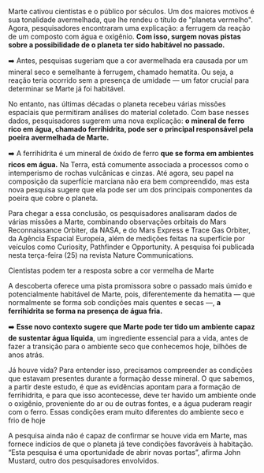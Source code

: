 Marte cativou cientistas e o público por séculos. Um dos maiores motivos é sua tonalidade avermelhada, que lhe rendeu o título de "planeta vermelho". Agora, pesquisadores encontraram uma explicação: a ferrugem da reação de um composto com água e oxigênio. **Com isso, surgem novas pistas sobre a possibilidade de o planeta ter sido habitável no passado.**

➡️ Antes, pesquisas sugeriam que a cor avermelhada era causada por um mineral seco e semelhante à ferrugem, chamado hematita. Ou seja, a reação teria ocorrido sem a presença de umidade — um fator crucial para determinar se Marte já foi habitável.

No entanto, nas últimas décadas o planeta recebeu várias missões espaciais que permitiram análises do material coletado. Com base nesses dados, pesquisadores sugerem uma nova explicação: **o mineral de ferro rico em água, chamado ferrihidrita, pode ser o principal responsável pela poeira avermelhada de Marte.**

➡️ A ferrihidrita é um mineral de óxido de ferro **que se forma em ambientes ricos em água.** Na Terra, está comumente associada a processos como o intemperismo de rochas vulcânicas e cinzas. Até agora, seu papel na composição da superfície marciana não era bem compreendido, mas esta nova pesquisa sugere que ela pode ser um dos principais componentes da poeira que cobre o planeta.

Para chegar a essa conclusão, os pesquisadores analisaram dados de várias missões a Marte, combinando observações orbitais do Mars Reconnaissance Orbiter, da NASA, e do Mars Express e Trace Gas Orbiter, da Agência Espacial Europeia, além de medições feitas na superfície por veículos como Curiosity, Pathfinder e Opportunity. A pesquisa foi publicada nesta terça-feira (25) na revista Nature Communications.

Cientistas podem ter a resposta sobre a cor vermelha de Marte

A descoberta oferece uma pista promissora sobre o passado mais úmido e potencialmente habitável de Marte, pois, diferentemente da hematita — que normalmente se forma sob condições mais quentes e secas —, **a ferrihidrita se forma na presença de água fria.**

➡️ **Esse novo contexto sugere que Marte pode ter tido um ambiente capaz de sustentar água líquida**, um ingrediente essencial para a vida, antes de fazer a transição para o ambiente seco que conhecemos hoje, bilhões de anos atrás.

Já houve vida? Para entender isso, precisamos compreender as condições que estavam presentes durante a formação desse mineral. O que sabemos, a partir deste estudo, é que as evidências apontam para a formação de ferrihidrita, e para que isso acontecesse, deve ter havido um ambiente onde o oxigênio, proveniente do ar ou de outras fontes, e a água puderam reagir com o ferro. Essas condições eram muito diferentes do ambiente seco e frio de hoje

A pesquisa ainda não é capaz de confirmar se houve vida em Marte, mas fornece indícios de que o planeta já teve condições favoráveis à habitação. “Esta pesquisa é uma oportunidade de abrir novas portas”, afirma John Mustard, outro dos pesquisadores envolvidos.